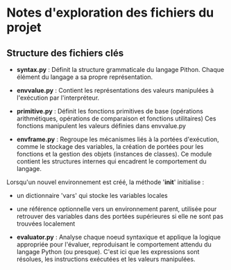 # Notes d'exploration des fichiers du projet

## Structure des fichiers clés 

- **syntax.py** :  Définit la structure grammaticale du langage Pithon. 
Chaque élément du langage a sa propre représentation.

- **envvalue.py** : Contient les représentations des valeurs manipulées à l'exécution par l'interpréteur.

- **primitive.py** : Définit les fonctions primitives de base (opérations arithmétiques, opérations de comparaison et fonctions utilitaires) 
Ces fonctions manipulent les valeurs définies dans envvalue.py

- **envframe.py** : Regroupe les mécanismes liés à la portées d'exécution, comme le stockage des variables, 
la création de portées pour les fonctions et la gestion des objets (instances de classes).
Ce module contient les structures internes qui encadrent le comportement du langage.

Lorsqu'un nouvel environnement est créé, la méthode '__init__' initialise : 
- un dictionnaire 'vars' qui stocke les variables locales
- une référence optionnelle vers un environnement parent, utilisée pour retrouver des variables dans des portées supérieures
si elle ne sont pas trouvées localement

- **evaluator.py** : Analyse chaque noeud syntaxique et applique la logique appropriée pour l'évaluer,
reproduisant le comportement attendu du langage Python (ou presque). 
C'est ici que les expressions sont résolues, les instructions exécutées et les valeurs manipulées.